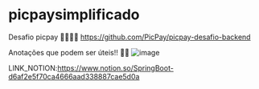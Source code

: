 # picpaysimplificado
  Desafio picpay
:100::100::100::100:
https://github.com/PicPay/picpay-desafio-backend

Anotações que podem ser úteis!! :100::100:
![image](https://github.com/Madusalves/picpaysimplificado/assets/111824481/b4e0bdb6-274f-4566-9f3e-1d3319f796f1)

LINK_NOTION:https://www.notion.so/SpringBoot-d6af2e5f70ca4666aad338887cae5d0a
